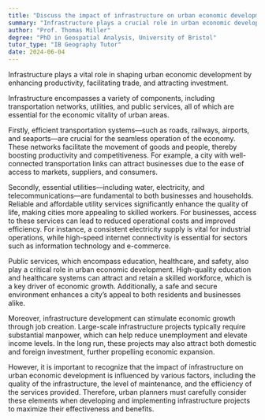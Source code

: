 ```yaml
---
title: "Discuss the impact of infrastructure on urban economic development"
summary: "Infrastructure plays a crucial role in urban economic development by boosting productivity, enabling trade, and drawing investment, ultimately contributing to a city's growth and prosperity."
author: "Prof. Thomas Miller"
degree: "PhD in Geospatial Analysis, University of Bristol"
tutor_type: "IB Geography Tutor"
date: 2024-06-04
---
```


Infrastructure plays a vital role in shaping urban economic development by enhancing productivity, facilitating trade, and attracting investment.

Infrastructure encompasses a variety of components, including transportation networks, utilities, and public services, all of which are essential for the economic vitality of urban areas. 

Firstly, efficient transportation systems—such as roads, railways, airports, and seaports—are crucial for the seamless operation of the economy. These networks facilitate the movement of goods and people, thereby boosting productivity and competitiveness. For example, a city with well-connected transportation links can attract businesses due to the ease of access to markets, suppliers, and consumers.

Secondly, essential utilities—including water, electricity, and telecommunications—are fundamental to both businesses and households. Reliable and affordable utility services significantly enhance the quality of life, making cities more appealing to skilled workers. For businesses, access to these services can lead to reduced operational costs and improved efficiency. For instance, a consistent electricity supply is vital for industrial operations, while high-speed internet connectivity is essential for sectors such as information technology and e-commerce.

Public services, which encompass education, healthcare, and safety, also play a critical role in urban economic development. High-quality education and healthcare systems can attract and retain a skilled workforce, which is a key driver of economic growth. Additionally, a safe and secure environment enhances a city’s appeal to both residents and businesses alike.

Moreover, infrastructure development can stimulate economic growth through job creation. Large-scale infrastructure projects typically require substantial manpower, which can help reduce unemployment and elevate income levels. In the long run, these projects may also attract both domestic and foreign investment, further propelling economic expansion.

However, it is important to recognize that the impact of infrastructure on urban economic development is influenced by various factors, including the quality of the infrastructure, the level of maintenance, and the efficiency of the services provided. Therefore, urban planners must carefully consider these elements when developing and implementing infrastructure projects to maximize their effectiveness and benefits.
    